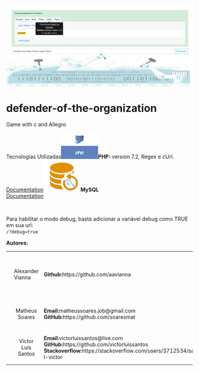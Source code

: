 <img src="resources/img/capa.png" />
<br/>

# defender-of-the-organization
Game with c and Allegro
<br/>
<table>
	<tr>
		</td colspan="2">Tecnologias Utilizadas</td>
	</tr>
	<tr>
		</td>
			<img width="100px" src="resources/img/php_logo.png"/>
		</td>
		</td>
			<b>PHP:</b> version 7.2, Regex e cUrl.<br/>
			<a href="https://www.php.net/manual/en/function.preg-match.php" target="_blank">Documentation</a>
		</td>
	</tr>
	<tr>
		</td>
			<img width="100px" src="resources/img/logo_mysql.jpeg"/>
		</td>
		</td>
			<b>MySQL</b><br/>
			<a href="https://dev.mysql.com/doc/" target="_blank">Documentation</a>
		</td>
	</tr>
</table>
<br/>
Para habilitar o modo debug, basta adicionar a variável debug como TRUE em sua url:<br/>
<code><URL>/?debug=true</code>
<br/>

<b>Autores:</b>
<table>
	<tr>
		<td>
			<img src="resources/img/team/alex.png" width="80px">
		</td>
		<td>Alexander Vianna</td>
		<td>
			<b>Github:</b>https://github.com/aavianna
		</td>
		<td>
			<b>Skills:</b> CSS, LESS, SAS, JavaScript, HTML, TypeScript, Backbone
		</td>
	</tr>
	<tr>
		<td>
			<img src="resources/img/team/matheus.jpg" width="80px">
		</td>
		<td>
			<center>Matheus Soares</center>
		</td>
		<td>
			<b>Email:</b>matheussoares.job@gmail.com
			<br/>
			<b>GitHub:</b>https://github.com/soaresmat
		</td>
		<td>
			<b>Skills:</b> ASP, ASP Core, Regex, AI e Machine Learning
		</td>
	</tr>
	<tr>
		<td>
			<img src="resources/img/team/victor.jpg" width="80px">
		</td>
		<td>
			<center>Victor Luis Santos</center>
		</td>
		<td>
			<b>Email:</b>victorluissantos@live.com
			<br/>
			<b>GitHub:</b>https://github.com/victorluissantos
			<br/>
			<b>Stackoverflow:</b>https://stackoverflow.com/users/3712534/santos-l-victor
		</td>
		<td>
			<b>Skills:</b> Java, PHP, MySQL e BigData<br/>Laws
		</td>
	</tr>
</bale>